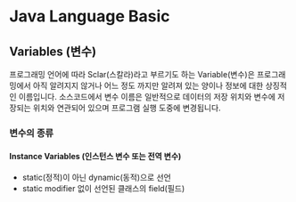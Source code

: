 # Java Language Basic
## Variables (변수)
프로그래밍 언어에 따라 Sclar(스칼라)라고 부르기도 하는 Variable(변수)은 프로그래밍에서 아직 알려지지 않거나 어느 정도 까지만 알려져 있는 양이나 정보에 대한 상징적인 이름입니다. 소스코드에서 변수 이름은 일반적으로 데이터의 저장 위치와 변수에 저장되는 위치와 연관되어 있으며 프로그램 실행 도중에 변경됩니다.

### 변수의 종류
#### Instance Variables (인스턴스 변수 또는 전역 변수)
* static(정적)이 아닌 dynamic(동적)으로 선언
* static modifier 없이 선언된 클래스의 field(필드)